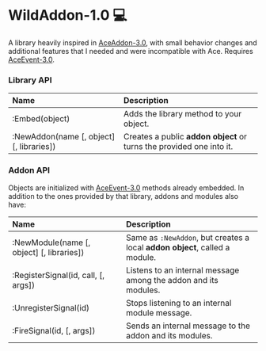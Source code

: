 # WildAddon-1.0 :computer:
A library heavily inspired in [AceAddon-3.0](https://www.wowace.com/projects/ace3), with small behavior changes and additional features that I needed and were incompatible with Ace. Requires [AceEvent-3.0](https://www.wowace.com/projects/ace3).

### Library API
|Name|Description|
|:--|:--|
| :Embed(object) | Adds the library method to your object. |
| :NewAddon(name [, object] [, libraries]) | Creates a public **addon object** or turns the provided one into it. |

### Addon API
Objects are initialized with [AceEvent-3.0](https://www.wowace.com/projects/ace3) methods already embedded. In addition to the ones provided by that library, addons and modules also have:

|Name|Description|
|:--|:--|
| :NewModule(name [, object] [, libraries]) | Same as `:NewAddon`, but creates a local **addon object**, called a module. |
| :RegisterSignal(id, call, [, args]) | Listens to an internal message among the addon and its modules. |
| :UnregisterSignal(id) | Stops listening to an internal module message. |
| :FireSignal(id, [, args]) | Sends an internal message to the addon and its modules. |
